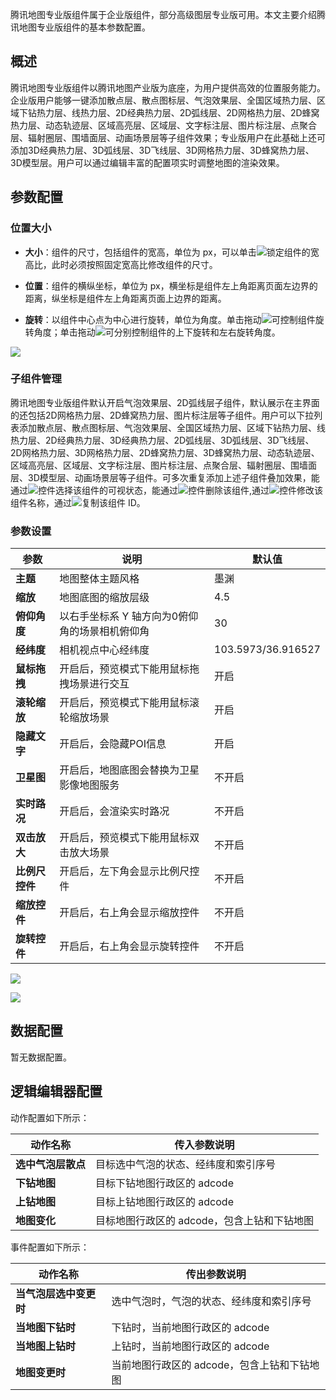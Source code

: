 腾讯地图专业版组件属于企业版组件，部分高级图层专业版可用。本文主要介绍腾讯地图专业版组件的基本参数配置。

## 概述
腾讯地图专业版组件以腾讯地图产业版为底座，为用户提供高效的位置服务能力。企业版用户能够一键添加散点层、散点图标层、气泡效果层、全国区域热力层、区域下钻热力层、线热力层、2D经典热力层、2D弧线层、2D网格热力层、2D蜂窝热力层、动态轨迹层、区域高亮层、区域层、文字标注层、图片标注层、点聚合层、辐射圈层、围墙面层、动画场景层等子组件效果；专业版用户在此基础上还可添加3D经典热力层、3D弧线层、3D飞线层、3D网格热力层、3D蜂窝热力层、3D模型层。用户可以通过编辑丰富的配置项实时调整地图的渲染效果。

## 参数配置
### 位置大小
- **大小**：组件的尺寸，包括组件的宽高，单位为 px，可以单击![](https://qcloudimg.tencent-cloud.cn/raw/14cfc795c5e4cd68e6ea34d30b3ca65d.png)锁定组件的宽高比，此时必须按照固定宽高比修改组件的尺寸。

- **位置**：组件的横纵坐标，单位为 px，横坐标是组件左上角距离页面左边界的距离，纵坐标是组件左上角距离页面上边界的距离。

- **旋转**：以组件中心点为中心进行旋转，单位为角度。单击拖动![](https://qcloudimg.tencent-cloud.cn/raw/98f69c15dbaa4133b0db8090e8332322.png)可控制组件旋转角度；单击拖动![](https://qcloudimg.tencent-cloud.cn/raw/a381c38863e98d18e46033e76e380251.png)可分别控制组件的上下旋转和左右旋转角度。

![](https://qcloudimg.tencent-cloud.cn/raw/0005e8e2ad223f6a3650324120a66767.png)

### 子组件管理
腾讯地图专业版组件默认开启气泡效果层、2D弧线层子组件，默认展示在主界面的还包括2D网格热力层、2D蜂窝热力层、图片标注层等子组件。用户可以下拉列表添加散点层、散点图标层、气泡效果层、全国区域热力层、区域下钻热力层、线热力层、2D经典热力层、3D经典热力层、2D弧线层、3D弧线层、3D飞线层、2D网格热力层、3D网格热力层、2D蜂窝热力层、3D蜂窝热力层、动态轨迹层、区域高亮层、区域层、文字标注层、图片标注层、点聚合层、辐射圈层、围墙面层、3D模型层、动画场景层等子组件。可多次重复添加上述子组件叠加效果，能通过![](https://qcloudimg.tencent-cloud.cn/raw/51dd260b24aa2db7f67426009b376ce9.png)控件选择该组件的可视状态，能通过![](https://qcloudimg.tencent-cloud.cn/raw/94a0e25b3580187a00af528b65f63236.png)控件删除该组件,通过![](https://qcloudimg.tencent-cloud.cn/raw/85fad3c0ae8506f0c6c398898f5cf843.png)控件修改该组件名称，通过![](https://qcloudimg.tencent-cloud.cn/raw/f7b5597b228ef2e59f1b4cfe1876959f.png)复制该组件 ID。

### 参数设置
| 参数 | 说明 | 默认值 |
| --- | --- | --- |
| **主题** | 地图整体主题风格 | 墨渊 |
| **缩放** | 地图底图的缩放层级 | 4.5 |
| **俯仰角度** | 以右手坐标系 Y 轴方向为0俯仰角的场景相机俯仰角 | 30 |
| **经纬度** | 相机视点中心经纬度 | 103.5973/36.916527 |
| **鼠标拖拽** | 开启后，预览模式下能用鼠标拖拽场景进行交互 | 开启 |
| **滚轮缩放** | 开启后，预览模式下能用鼠标滚轮缩放场景 | 开启 |
| **隐藏文字** | 开启后，会隐藏POI信息 | 开启 |
| **卫星图** | 开启后，地图底图会替换为卫星影像地图服务 | 不开启 |
| **实时路况** | 开启后，会渲染实时路况 |不开启|
| **双击放大** | 开启后，预览模式下能用鼠标双击放大场景 | 不开启|
| **比例尺控件** | 开启后，左下角会显示比例尺控件 | 不开启|
| **缩放控件** | 开启后，右上角会显示缩放控件 | 不开启|
| **旋转控件** | 开启后，右上角会显示旋转控件 |不开启|

![](https://qcloudimg.tencent-cloud.cn/raw/9ca2b8ccf145f8efaaf2cc663f4b80a3.png)

![](https://qcloudimg.tencent-cloud.cn/raw/6d4563a4104a053578f1cd78adb650b7.png)

## 数据配置
暂无数据配置。

## 逻辑编辑器配置
动作配置如下所示：

| 动作名称 | 传入参数说明 |
| --- | --- |
| **选中气泡层散点** | 目标选中气泡的状态、经纬度和索引序号 |
| **下钻地图** | 目标下钻地图行政区的 adcode | 
| **上钻地图** | 目标上钻地图行政区的 adcode | 
| **地图变化** | 目标地图行政区的 adcode，包含上钻和下钻地图 | 

事件配置如下所示：

| 动作名称 | 传出参数说明 |
| --- | --- |
| **当气泡层选中变更时** | 选中气泡时，气泡的状态、经纬度和索引序号 |
| **当地图下钻时** | 下钻时，当前地图行政区的 adcode | 
| **当地图上钻时** | 上钻时，当前地图行政区的 adcode | 
| **地图变更时** | 当前地图行政区的 adcode，包含上钻和下钻地图 | 

